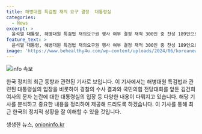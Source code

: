 ```yaml
---
title: 해병대원 특검법 재의 요구 결정  대통령실
categories:
  - News
excerpt: >
  윤석열 대통령, 해병대원 특검법 재의요구권 행사 여부 결정 재적 300인 중 찬성 189인으로 통과. 한덕수 국무총리 주재 국무회의에서 건의 예상. 경찰, 임성근 전 해병대 사단장 불송치 결정에 대해 실체적 진실은 의혹과 많이 달라 밝혀. 김건희 여사 문자 논란에 대해서는 더 이상 언급하지 않겠다고 대통령실 입장. 
feature_text: >
  윤석열 대통령, 해병대원 특검법 재의요구권 행사 여부 결정 재적 300인 중 찬성 189인으로 통과. 한덕수 국무총리 주재 국무회의에서 건의 예상. 경찰, 임성근 전 해병대 사단장 불송치 결정에 대해 실체적 진실은 의혹과 많이 달라 밝혀. 김건희 여사 문자 논란에 대해서는 더 이상 언급하지 않겠다고 대통령실 입장. 
image: 'https://www.behealthy4u.com/wp-content/uploads/2024/06/koreanews.jpg'
---
```


<p><img src="https://www.behealthy4u.com/wp-content/uploads/2024/06/koreanews.jpg" alt="info 속보" /></p>

<p>한국 정치의 최근 동향과 관련된 기사로 보입니다. 이 기사에서는 해병대원 특검법과 관련된 대통령실의 입장을 비롯하여 경찰의 수사 결과와 국민의힘 전당대회를 앞둔 김건희 여사의 문자 논란에 대한 대통령실의 입장 등 다양한 내용이 다뤄지고 있습니다. 해당 기사를 분석하고 중요한 내용을 정리하여 제공해 드리도록 하겠습니다. 이 기사를 통해 최근 한국의 정치적 상황을 잘 이해할 수 있을 것입니다.</p>
생생한 뉴스, <a href="https://onioninfo.kr" rel="dofollow">onioninfo.kr</a>


